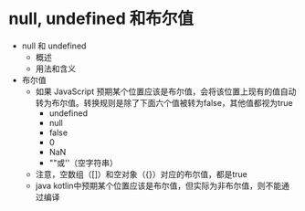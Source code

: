 # null, undefined 和布尔值

+ null 和 undefined
  + 概述
  + 用法和含义
+ 布尔值
  + 如果 JavaScript 预期某个位置应该是布尔值，会将该位置上现有的值自动转为布尔值。转换规则是除了下面六个值被转为false，其他值都视为true
    + undefined
    + null
    + false
    + 0
    + NaN
    + ""或''（空字符串）
  + 注意，空数组（[]）和空对象（{}）对应的布尔值，都是true
  + java kotlin中预期某个位置应该是布尔值，但实际为非布尔值，则不能通过编译